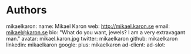 # Authors
mikaelkaron:
  name: Mikael Karon
  web: http://mikael.karon.se
  email: mikael@karon.se
  bio: "What do you want, jewels? I am a very extravagant man."
  avatar: mikael.karon.jpg
  twitter: mikaelkaron
  github: mikaelkaron
  linkedin: mikaelkaron
  google:
    plus: mikaelkaron
    ad-client:
    ad-slot:
